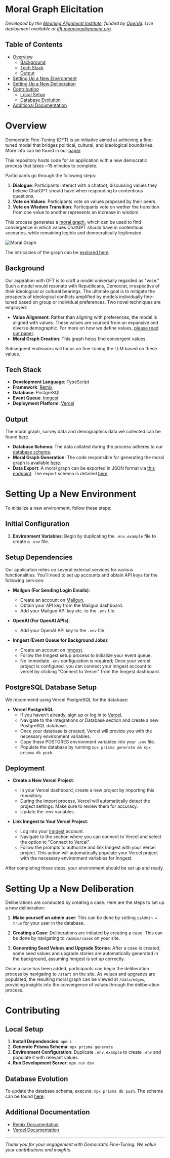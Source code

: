 # Moral Graph Elicitation

*Developed by the [Meaning Alignment Institute](https://www.meaningalignment.org/), funded by [OpenAI](https://openai.com/blog/democratic-inputs-to-ai). Live deployment available at [dft.meaningalignment.org](https://dft.meaningalignment.org).*

## Table of Contents

- [Overview](#overview)
    - [Background](#background)
    - [Tech Stack](#tech-stack)
    - [Output](#output)
- [Setting Up a New Environment](#setting-up-a-new-environment)
- [Setting Up a New Deliberation](#setting-up-a-new-deliberation)
- [Contributing](#contributing)
    - [Local Setup](#local-setup)
    - [Database Evolution](#database-evolution)
- [Additional Documentation](#additional-documentation)

# Overview

Democratic Fine-Tuning (DFT) is an initiative aimed at achieving a fine-tuned model that bridges political, cultural, and ideological boundaries. More info can be found in our [paper](./paper.pdf). 

This repository hosts code for an application with a new democratic process that takes ~15 minutes to complete.

Participants go through the following steps:

1. **Dialogue**: Participants interact with a chatbot, discussing values they believe ChatGPT should have when responding to contentious questions.
2. **Vote on Values**: Participants vote on values proposed by their peers.
3. **Vote on Wisdom Transition**: Participants vote on wether the transition from one value to another represents an increase in wisdom.

This process generates a [moral graph](https://dft.meaningalignment.org/data/edges), which can be used to find convergence in which values ChatGPT should have in contentious scenarios, while remaining legible and democratically legitimated.

![Moral Graph](./graph.png)

The intricacies of the graph can be [explored here](https://dft.meaningalignment.org/data/edges).

## Background

Our aspiration with DFT is to craft a model universally regarded as "wise." Such a model would resonate with Republicans, Democrat, irrespective of their ideological or cultural bearings. The ultimate goal is to mitigate the prospects of ideological conflicts amplified by models individually fine-tuned based on group or individual preferences. Two novel techniques are employed:

- **Value Alignment**: Rather than aligning with preferences, the model is aligned with values. These values are sourced from an expansive and diverse demographic. For more on how we define values, [please read our paper](./paper.pdf).
- **Moral Graph Creation**: This graph helps find convergent values.

Subsequent endeavors will focus on fine-tuning the LLM based on these values.

## Tech Stack

- **Development Language**: TypeScript
- **Framework**: [Remix](https://remix.run)
- **Database**: PostgreSQL
- **Event Queue**: [Inngest](https://inngest.com)
- **Deployment Platform**: [Vercel](https://vercel.com)

## Output

The moral graph, survey data and demographics data we collected can be found [here](./data/).

- **Database Schema**: The data collated during the process adheres to our [database schema](./schema.prisma).
- **Moral Graph Generation**: The code responsible for generating the moral graph is available [here](./app/values-tools/generate-moral-graph.ts).
- **Data Export**: A moral graph can be exported in JSON format via [this endpoint](http://dft.meaningalignment.org/data/edges.json). The export schema is detailed [here](./app/values-tools/moral-graph-summary.ts).


# Setting Up a New Environment

To initialize a new environment, follow these steps:

## Initial Configuration

1. **Environment Variables**: Begin by duplicating the `.env.example` file to create a `.env` file.

## Setup Dependencies

Our application relies on several external services for various functionalities. You'll need to set up accounts and obtain API keys for the following services:

- **Mailgun (For Sending Login Emails)**:
  - Create an account on [Mailgun](https://www.mailgun.com/).
  - Obtain your API key from the Mailgun dashboard.
  - Add your Mailgun API key etc. to the `.env` file.

- **OpenAI (For OpenAI APIs)**:
  - Add your OpenAI API key to the `.env` file.

- **Inngest (Event Queue for Background Jobs)**:
  - Create an account on [Inngest](https://inngest.com/).
  - Follow the Inngest setup process to initialize your event queue.
  - No immediate `.env` configuration is required; Once your vercel project is configured, you can connect your inngest account to vercel by clicking "Connect to Vercel" from the Inngest dashboard.

## PostgreSQL Database Setup

We recommend using Vercel PostgreSQL for the database:

- **Vercel PostgreSQL**:
  - If you haven't already, sign up or log in to [Vercel](https://vercel.com/).
  - Navigate to the Integrations or Database section and create a new PostgreSQL database.
  - Once your database is created, Vercel will provide you with the necessary environment variables.
  - Copy these POSTGRES environment variables into your `.env` file.
  - Populate the database by running `npx prisma generate && npx prisma db push`.

## Deployment

- **Create a New Vercel Project**:
  - In your Vercel dashboard, create a new project by importing this repository.
  - During the import process, Vercel will automatically detect the project settings. Make sure to review them for accuracy.
  - Update the .env variables.

- **Link Inngest to Your Vercel Project**:
  - Log into your [Inngest](https://inngest.com/) account.
  - Navigate to the section where you can connect to Vercel and select the option to "Connect to Vercel".
  - Follow the prompts to authorize and link Inngest with your Vercel project. This action will automatically populate your Vercel project with the necessary environment variables for Inngest.

After completing these steps, your environment should be set up and ready.

# Setting Up a New Deliberation

Deliberations are conducted by creating a case. Here are the steps to set up a new deliberation:

1. **Make yourself an admin user**: This can be done by setting `isAdmin = true` for your user in the database.

2. **Creating a Case**: Deliberations are initiated by creating a case. This can be done by navigating to `/admin/cases` on your site. 

3. **Generating Seed Values and Upgrade Stories**: After a case is created, some seed values and upgrade stories are automatically generated in the background, assuming Inngest is set up correctly.

Once a case has been added, participants can begin the deliberation process by navigating to `/start` on the site. As values and upgrades are populated, the resulting moral graph can be viewed at `/data/edges`, providing insights into the convergence of values through the deliberation process.

# Contributing

## Local Setup

1. **Install Dependencies**: `npm i`
2. **Generate Prisma Schema**: `npx prisma generate`
3. **Environment Configuration**: Duplicate `.env.example` to create `.env` and populate it with relevant values.
4. **Run Development Server**: `npm run dev`

## Database Evolution

To update the database schema, execute: `npx prisma db push`. The schema can be found [here](./schema.prisma).


## Additional Documentation

- [Remix Documentation](https://remix.run/docs)
- [Vercel Documentation](https://vercel.com/docs)

---

*Thank you for your engagement with Democratic Fine-Tuning. We value your contributions and insights.*
